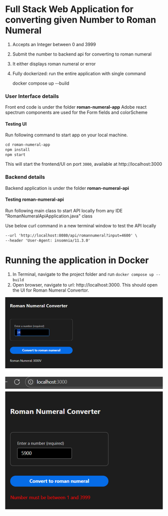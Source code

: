 # Full Stack Web Application for converting given Number to Roman Numeral

1. Accepts an Integer between 0 and 3999
2. Submit the number to backend api for converting to roman numeral 
3. It either displays roman numeral or error
4. Fully dockerized: run the entire application with single command
   
    
    docker compose up --build


### User Interface details
Front end code is under the folder <B>roman-numeral-app</B> 
Adobe react spectrum components are used for the Form fields and colorScheme
#### Testing UI
Run following command to start app on your local machine.
    
    cd roman-numeral-app
    npm install
    npm start
This will start the frontend/UI on port `3000`, available at http://localhost:3000    


### Backend details
Backend application is under the folder <B>roman-numeral-api</B>

#### Testing roman-numeral-api 

Run following main class to start API locally from any IDE
 "RomanNumeralApiApplication.java" class 

Use below curl command in a new terminal window to test the API locally
   ```curl --request GET \
   --url 'http://localhost:8080/api/romannumeral?input=4600' \
   --header 'User-Agent: insomnia/11.3.0'
   ```

# Running the application in Docker #
1. In Terminal, navigate to the project folder and run ```docker compose up --build```
2. Open browser, navigate to url: http://localhost:3000. This should open the UI for Roman Numeral Convertor.


![img.png](img.png)

![img_1.png](img_1.png)